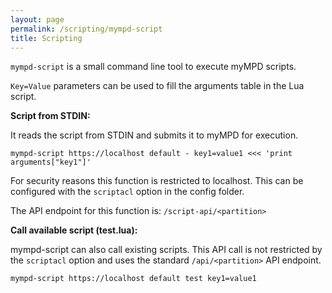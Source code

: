```yaml
---
layout: page
permalink: /scripting/mympd-script
title: Scripting
---
```


`mympd-script` is a small command line tool to execute myMPD scripts.

`Key=Value` parameters can be used to fill the arguments table in the Lua script.

**Script from STDIN:**

It reads the script from STDIN and submits it to myMPD for execution.

```
mympd-script https://localhost default - key1=value1 <<< 'print arguments["key1"]'
```

For security reasons this function is restricted to localhost. This can be configured with the `scriptacl` option in the config folder.

The API endpoint for this function is: `/script-api/<partition>`

**Call available script (test.lua):**

mympd-script can also call existing scripts. This API call is not restricted by the `scriptacl` option and uses the standard `/api/<partition>` API endpoint.

```
mympd-script https://localhost default test key1=value1 
```
